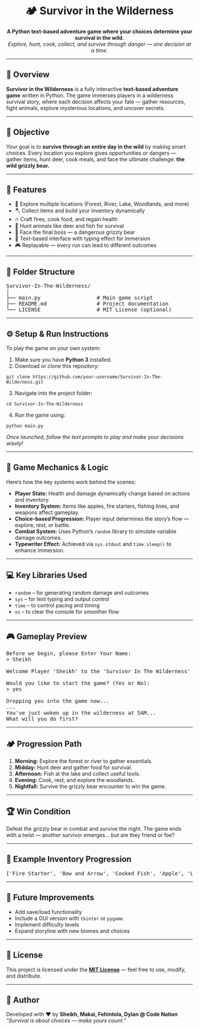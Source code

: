<h1 align="center">🏕️ Survivor in the Wilderness</h1>

<p align="center">
  <b>A Python text-based adventure game where your choices determine your survival in the wild.</b><br>
  <i>Explore, hunt, cook, collect, and survive through danger — one decision at a time.</i>
</p>

---

<h2>📘 Overview</h2>

<p>
<strong>Survivor in the Wilderness</strong> is a fully interactive <strong>text-based adventure game</strong> written in Python.  
The game immerses players in a wilderness survival story, where each decision affects your fate — gather resources, fight animals, explore mysterious locations, and uncover secrets.
</p>

---

<h2>🎯 Objective</h2>

<p>
Your goal is to <strong>survive through an entire day in the wild</strong> by making smart choices.  
Every location you explore gives opportunities or dangers — gather items, hunt deer, cook meals, and face the ultimate challenge: <strong>the wild grizzly bear.</strong>
</p>

---

<h2>🧩 Features</h2>

<ul>
  <li>🌳 Explore multiple locations (Forest, River, Lake, Woodlands, and more)</li>
  <li>🪓 Collect items and build your inventory dynamically</li>
  <li>🔥 Craft fires, cook food, and regain health</li>
  <li>🎯 Hunt animals like deer and fish for survival</li>
  <li>🐻 Face the final boss — a dangerous grizzly bear</li>
  <li>💬 Text-based interface with typing effect for immersion</li>
  <li>🎮 Replayable — every run can lead to different outcomes</li>
</ul>

---

<h2>📂 Folder Structure</h2>

<pre>
Survivor-In-The-Wilderness/
│
├── main.py                  # Main game script
├── README.md                # Project documentation
└── LICENSE                  # MIT License (optional)
</pre>

---

<h2>⚙️ Setup & Run Instructions</h2>

<p>To play the game on your own system:</p>

<ol>
  <li>Make sure you have <strong>Python 3</strong> installed.</li>
  <li>Download or clone this repository:</li>
</ol>

<pre><code>git clone https://github.com/your-username/Survivor-In-The-Wilderness.git</code></pre>

<ol start="3">
  <li>Navigate into the project folder:</li>
</ol>

<pre><code>cd Survivor-In-The-Wilderness</code></pre>

<ol start="4">
  <li>Run the game using:</li>
</ol>

<pre><code>python main.py</code></pre>

<p><i>Once launched, follow the text prompts to play and make your decisions wisely!</i></p>

---

<h2>🧠 Game Mechanics & Logic</h2>

<p>Here’s how the key systems work behind the scenes:</p>

<ul>
  <li><b>Player Stats:</b> Health and damage dynamically change based on actions and inventory.</li>
  <li><b>Inventory System:</b> Items like apples, fire starters, fishing lines, and weapons affect gameplay.</li>
  <li><b>Choice-based Progression:</b> Player input determines the story’s flow — explore, rest, or battle.</li>
  <li><b>Combat System:</b> Uses Python’s <code>random</code> library to simulate variable damage outcomes.</li>
  <li><b>Typewriter Effect:</b> Achieved via <code>sys.stdout</code> and <code>time.sleep()</code> to enhance immersion.</li>
</ul>

---

<h2>💻 Key Libraries Used</h2>

<ul>
  <li><code>random</code> – for generating random damage and outcomes</li>
  <li><code>sys</code> – for text typing and output control</li>
  <li><code>time</code> – to control pacing and timing</li>
  <li><code>os</code> – to clear the console for smoother flow</li>
</ul>

---

<h2>🎮 Gameplay Preview</h2>

<pre>
Before we begin, please Enter Your Name:
> Sheikh

Welcome Player 'Sheikh' to the 'Survivor In The Wilderness' Game

Would you like to start the game? (Yes or No):
> yes

Dropping you into the game now...
...
You've just woken up in the wilderness at 5AM...
What will you do first?
</pre>

---

<h2>🏕️ Progression Path</h2>

<ol>
  <li><b>Morning:</b> Explore the forest or river to gather essentials.</li>
  <li><b>Midday:</b> Hunt deer and gather food for survival.</li>
  <li><b>Afternoon:</b> Fish at the lake and collect useful tools.</li>
  <li><b>Evening:</b> Cook, rest, and explore the woodlands.</li>
  <li><b>Nightfall:</b> Survive the grizzly bear encounter to win the game.</li>
</ol>

---

<h2>🏆 Win Condition</h2>

<p>
Defeat the grizzly bear in combat and survive the night.  
The game ends with a twist — another survivor emerges… but are they friend or foe?
</p>

---

<h2>📸 Example Inventory Progression</h2>

<pre>
['Fire Starter', 'Bow and Arrow', 'Cooked Fish', 'Apple', 'Lost Hatchet']
</pre>

---

<h2>🚀 Future Improvements</h2>

<ul>
  <li>Add save/load functionality</li>
  <li>Include a GUI version with <code>tkinter</code> or <code>pygame</code></li>
  <li>Implement difficulty levels</li>
  <li>Expand storyline with new biomes and choices</li>
</ul>

---

<h2>🧾 License</h2>

<p>
This project is licensed under the <strong><a href="https://opensource.org/licenses/MIT">MIT License</a></strong> — feel free to use, modify, and distribute.
</p>

---

<h2>💬 Author</h2>

<p>
Developed with ❤️ by <strong>Sheikh, Makai, Fehintola, Dylan @ Code Nation</strong><br>
<i>“Survival is about choices — make yours count.”</i>
</p>
